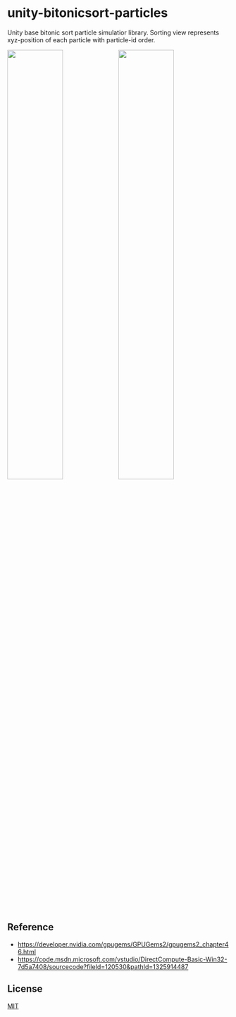 # unity-bitonicsort-particles

Unity base bitonic sort particle simulatior library.
Sorting view represents xyz-position of each particle with particle-id order.

<img src="Imgs/sort.gif" width=50%><img src="Imgs/demo.gif" width=50%>

## Reference

- https://developer.nvidia.com/gpugems/GPUGems2/gpugems2_chapter46.html
- https://code.msdn.microsoft.com/vstudio/DirectCompute-Basic-Win32-7d5a7408/sourcecode?fileId=120530&pathId=1325914487

## License
[MIT](LICENSE)
